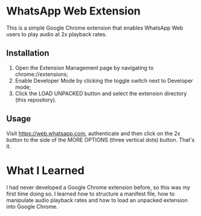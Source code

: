 # WhatsApp Web Extension

This is a simple Google Chrome extension that enables WhatsApp Web users to play audio at 2x playback rates.

## Installation

1. Open the Extension Management page by navigating to chrome://extensions;
2. Enable Developer Mode by clicking the toggle switch next to Developer mode;
3. Click the LOAD UNPACKED button and select the extension directory (this repository).

## Usage

Visit https://web.whatsapp.com, authenticate and then click on the 2x button to the side of the MORE OPTIONS (three vertical dots) button. That's it.

# What I Learned

I had never developed a Google Chrome extension before, so this was my first time doing so. I learned how to structure a manifest file, how to manipulate audio playback rates and how to load an unpacked extension into Google Chrome.

